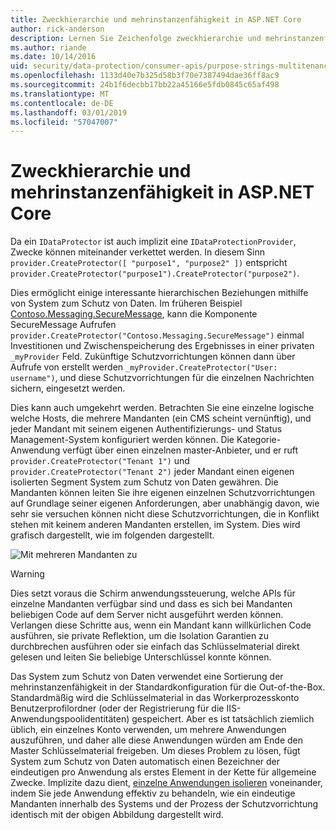 ```yaml
---
title: Zweckhierarchie und mehrinstanzenfähigkeit in ASP.NET Core
author: rick-anderson
description: Lernen Sie Zeichenfolge zweckhierarchie und mehrinstanzenfähigkeit in Bezug auf ASP.NET Core Datenschutz-APIs.
ms.author: riande
ms.date: 10/14/2016
uid: security/data-protection/consumer-apis/purpose-strings-multitenancy
ms.openlocfilehash: 1133d40e7b325d58b3f70e7387494dae36ff8ac9
ms.sourcegitcommit: 24b1f6decbb17bb22a45166e5fdb0845c65af498
ms.translationtype: MT
ms.contentlocale: de-DE
ms.lasthandoff: 03/01/2019
ms.locfileid: "57047007"
---
```

# <a name="purpose-hierarchy-and-multi-tenancy-in-aspnet-core"></a>Zweckhierarchie und mehrinstanzenfähigkeit in ASP.NET Core

Da ein `IDataProtector` ist auch implizit eine `IDataProtectionProvider`, Zwecke können miteinander verkettet werden. In diesem Sinn `provider.CreateProtector([ "purpose1", "purpose2" ])` entspricht `provider.CreateProtector("purpose1").CreateProtector("purpose2")`.

Dies ermöglicht einige interessante hierarchischen Beziehungen mithilfe von System zum Schutz von Daten. Im früheren Beispiel [Contoso.Messaging.SecureMessage](xref:security/data-protection/consumer-apis/purpose-strings#data-protection-contoso-purpose), kann die Komponente SecureMessage Aufrufen `provider.CreateProtector("Contoso.Messaging.SecureMessage")` einmal Investitionen und Zwischenspeicherung des Ergebnisses in einer privaten `_myProvider` Feld. Zukünftige Schutzvorrichtungen können dann über Aufrufe von erstellt werden `_myProvider.CreateProtector("User: username")`, und diese Schutzvorrichtungen für die einzelnen Nachrichten sichern, eingesetzt werden.

Dies kann auch umgekehrt werden. Betrachten Sie eine einzelne logische welche Hosts, die mehrere Mandanten (ein CMS scheint vernünftig), und jeder Mandant mit seinem eigenen Authentifizierungs- und Status Management-System konfiguriert werden können. Die Kategorie-Anwendung verfügt über einen einzelnen master-Anbieter, und er ruft `provider.CreateProtector("Tenant 1")` und `provider.CreateProtector("Tenant 2")` jeder Mandant einen eigenen isolierten Segment System zum Schutz von Daten gewähren. Die Mandanten können leiten Sie ihre eigenen einzelnen Schutzvorrichtungen auf Grundlage seiner eigenen Anforderungen, aber unabhängig davon, wie sehr sie versuchen können nicht diese Schutzvorrichtungen, die in Konflikt stehen mit keinem anderen Mandanten erstellen, im System. Dies wird grafisch dargestellt, wie im folgenden dargestellt.

![Mit mehreren Mandanten zu](purpose-strings-multitenancy/_static/purposes-multi-tenancy.png)

>[!WARNING]
> Dies setzt voraus die Schirm anwendungssteuerung, welche APIs für einzelne Mandanten verfügbar sind und dass es sich bei Mandanten beliebigen Code auf dem Server nicht ausgeführt werden können. Verlangen diese Schritte aus, wenn ein Mandant kann willkürlichen Code ausführen, sie private Reflektion, um die Isolation Garantien zu durchbrechen ausführen oder sie einfach das Schlüsselmaterial direkt gelesen und leiten Sie beliebige Unterschlüssel konnte können.

Das System zum Schutz von Daten verwendet eine Sortierung der mehrinstanzenfähigkeit in der Standardkonfiguration für die Out-of-the-Box. Standardmäßig wird die Schlüsselmaterial in das Workerprozesskonto Benutzerprofilordner (oder der Registrierung für die IIS-Anwendungspoolidentitäten) gespeichert. Aber es ist tatsächlich ziemlich üblich, ein einzelnes Konto verwenden, um mehrere Anwendungen auszuführen, und daher alle diese Anwendungen würden am Ende den Master Schlüsselmaterial freigeben. Um dieses Problem zu lösen, fügt System zum Schutz von Daten automatisch einen Bezeichner der eindeutigen pro Anwendung als erstes Element in der Kette für allgemeine Zwecke. Implizite dazu dient, [einzelne Anwendungen isolieren](xref:security/data-protection/configuration/overview#per-application-isolation) voneinander, indem Sie jede Anwendung effektiv zu behandeln, wie ein eindeutige Mandanten innerhalb des Systems und der Prozess der Schutzvorrichtung identisch mit der obigen Abbildung dargestellt wird.
